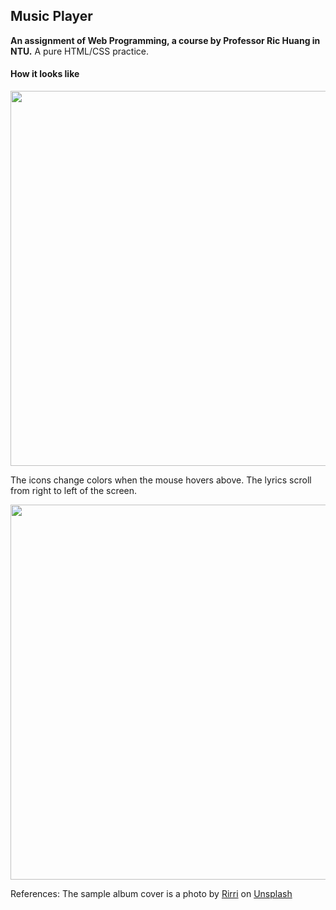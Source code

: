 ## Music Player
**An assignment of Web Programming, a course by Professor Ric Huang in NTU.** A pure HTML/CSS practice.

#### How it looks like
<p align="center">
  <img src="https://raw.githubusercontent.com/kanapki/music-player/master/screenshots/screenshot1.png" width="600">
</p>

The icons change colors when the mouse hovers above. The lyrics scroll from right to left of the screen.
<p align="center">
  <img src="https://raw.githubusercontent.com/kanapki/music-player/master/screenshots/screenshot2.png" width="600">
</p>


References: The sample album cover is a photo by <a href="https://unsplash.com/@rirri01?utm_source=unsplash&utm_medium=referral&utm_content=creditCopyText">Rirri</a> on <a href="https://unsplash.com/s/photos/album-cover?utm_source=unsplash&utm_medium=referral&utm_content=creditCopyText">Unsplash</a>
